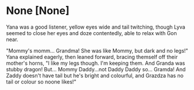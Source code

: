 # None [None]
Yana was a good listener, yellow eyes wide and tail twitching, though Lyva seemed to close her eyes and doze contentedly, able to relax with Gon near.    

"Mommy's momm... Grandma! She was like Mommy, but dark and no legs!" Yana explained eagerly, then leaned forward, bracing themself off their mother's horns, "I like my legs though. I'm keeping them. And Granda was stubby dragon! But... Mommy Daddy...not Daddy Daddy so... Gramda! And Zaddy doesn't have tail but he's bright and colourful, and Grazdza has no tail or colour so noone likes!"
